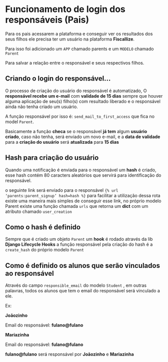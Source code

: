   

# **Funcionamento de login dos responsáveis (Pais)**

  

Para os pais acessarem a plataforma e conseguir ver os resultados dos seus filhos ele precisa ter um usuário na plataforma **Fiscallize**.

  

Para isso foi adicionado um `APP` chamado parents e um `MODELO` chamado `Parent`

Para salvar a relação entre o responsável e seus respectivos filhos.

  

## **Criando o login do responsável…**

O processo de criação do usuário do responsável é automatizado, O **responsável recebe um e-mail** com **validade de 15 dias** sempre que houver alguma aplicação de seu(s) filho(s) com resultado liberado e o responsável ainda não tenha criado um usuário.

  

A função responsável por isso é: `send_mail_to_first_access` que fica no model `Parent`.

  

Basicamente a função **checa** se o responsável **já tem** algum **usuário criado**, caso não tenha, será enviado um novo e-mail, e a **data de validade** para a **criação do usuário** será **atualizada** para **15 dias**

  

## Hash para criação do usuário

Quando uma notificação é enviada para o responsável um **hash** é criado, esse hash contém 80 caracters aleatórios que servirá para identificação do responsável.

o seguinte link será enviado para o responsável `{% url ‘parents:parent_signup’ hash=hash %}` para facilitar a utilização dessa rota existe uma maneira mais simples de conseguir esse link, no próprio modelo Parent existe uma função chamada `urls` que retorna um **dict** com um atributo chamado `user_creation`

  

## Como o hash é definido

Sempre que é criado um objeto `Parent` um **hook** é rodado através da lib **Django Lifecycle Hooks** a função responsável pela criação do hash é a `create_hash` do próprio modelo `Parent`

  

## Como é definido os alunos que serão vinculados ao responsável

Através do campo `responsible_email` do modelo `Student` , em outras palavras, todos os alunos que tem o email do responsável será vinculado a ele.  
  

Ex:

**Joãozinho**

Email do responsável: **fulano@fulano**

**Mariazinha**

Email do responsável: **fulano@fulano**

  

**fulano@fulano** será responsável por **Joãozinho** e **Mariazinha**